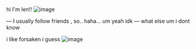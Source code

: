 hi I'm len!!
![image](https://static.wikia.nocookie.net/forsaken2024/images/f/f4/Chance_prestige_1.jpg/revision/latest?cb=20250115180856)

— I usually follow friends , so.. haha... um yeah idk
— what else um i dont know

i like forsaken i guess
![image](https://www.google.com/search?q=mafioso+rework&client=ms-android-transsion&sca_esv=8b638d622ed6e848&udm=2&biw=360&bih=601&sxsrf=AE3TifNg_TKr59XUC516x_ILeokt7SfBOw%3A1752385515079&ei=60dzaP-_BPeuwcsP7-OomQY)
